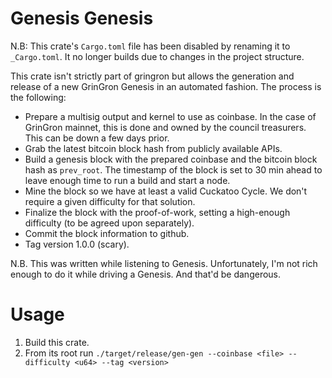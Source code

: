 # Genesis Genesis

N.B: This crate's `Cargo.toml` file has been disabled by renaming it to `_Cargo.toml`. It no longer builds due to changes in the project structure.

This crate isn't strictly part of gringron but allows the generation and release of a new GrinGron Genesis in an automated fashion. The process is the following:

* Prepare a multisig output and kernel to use as coinbase. In the case of GrinGron mainnet, this is done and owned by the council treasurers. This can be down a few days prior.
* Grab the latest bitcoin block hash from publicly available APIs.
* Build a genesis block with the prepared coinbase and the bitcoin block hash as `prev_root`. The timestamp of the block is set to 30 min ahead to leave enough time to run a build and start a node.
* Mine the block so we have at least a valid Cuckatoo Cycle. We don't require a given difficulty for that solution.
* Finalize the block with the proof-of-work, setting a high-enough difficulty (to be agreed upon separately).
* Commit the block information to github.
* Tag version 1.0.0 (scary).

N.B. This was written while listening to Genesis. Unfortunately, I'm not rich enough to do it while driving a Genesis. And that'd be dangerous.

# Usage

1. Build this crate.
2. From its root run `./target/release/gen-gen --coinbase <file> --difficulty <u64> --tag <version>`
